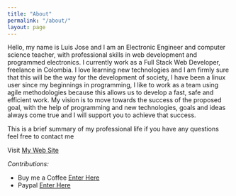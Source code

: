 ```yaml
---
title: "About"
permalink: "/about/"
layout: page
---
```


Hello, my name is Luis Jose and I am an Electronic Engineer and computer science teacher, with professional skills in web development and programmed electronics. I currently work as a Full Stack Web Developer, freelance in Colombia. I love learning new technologies and I am firmly sure that this will be the way for the development of society, I have been a linux user since my beginnings in programming, I like to work as a team using agile methodologies because this allows us to develop a fast, safe and efficient work. My vision is to move towards the success of the proposed goal, with the help of programming and new technologies, goals and ideas always come true and I will support you to achieve that success.

This is a brief summary of my professional life if you have any questions feel free to contact me

Visit [My Web Site](https://alveloper.github.io)

*Contributions:*

+ Buy me a Coffee [Enter Here](https://www.buymeacoffee.com/alvaloper)
+ Paypal [Enter Here](https://www.paypal.com/paypalme/ingespinozalj)

